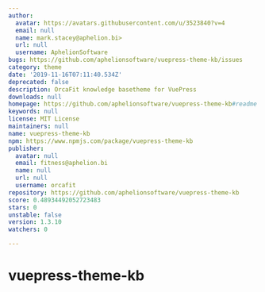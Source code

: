 ```yaml
---
author:
  avatar: https://avatars.githubusercontent.com/u/3523840?v=4
  email: null
  name: mark.stacey@aphelion.bi>
  url: null
  username: AphelionSoftware
bugs: https://github.com/aphelionsoftware/vuepress-theme-kb/issues
category: theme
date: '2019-11-16T07:11:40.534Z'
deprecated: false
description: OrcaFit knowledge basetheme for VuePress
downloads: null
homepage: https://github.com/aphelionsoftware/vuepress-theme-kb#readme
keywords: null
license: MIT License
maintainers: null
name: vuepress-theme-kb
npm: https://www.npmjs.com/package/vuepress-theme-kb
publisher:
  avatar: null
  email: fitness@aphelion.bi
  name: null
  url: null
  username: orcafit
repository: https://github.com/aphelionsoftware/vuepress-theme-kb
score: 0.48934492052723483
stars: 0
unstable: false
version: 1.3.10
watchers: 0

---
```


# vuepress-theme-kb
 
